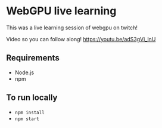 # WebGPU live learning

This was a live learning session of webgpu on twitch!

Video so you can follow along! https://youtu.be/adS3gVi_lnU

## Requirements

* Node.js
* npm

## To run locally

* `npm install`
* `npm start`
